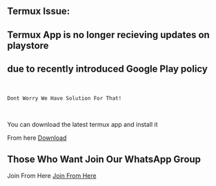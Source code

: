 ## Termux Issue:
## Termux App is no longer recieving updates on playstore
## due to recently introduced Google Play policy 
<br>

~~~
Dont Worry We Have Solution For That!
~~~
<br>

You can download the latest termux app and install it 

From here <a href="https://f-droid.org/repo/com.termux_117.apk">Download</a>
## Those Who Want Join Our WhatsApp Group 
Join From Here <a href="https://chat.whatsapp.com/G2igpQ7nOKBFEElImGfmR6">Join From Here</a>
